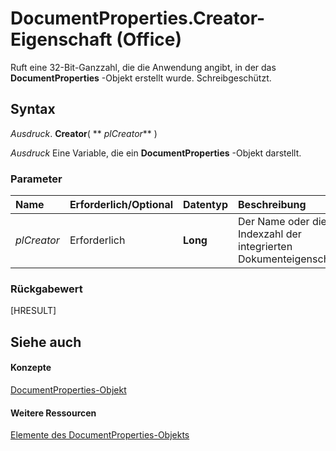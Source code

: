 
# DocumentProperties.Creator-Eigenschaft (Office)

Ruft eine 32-Bit-Ganzzahl, die die Anwendung angibt, in der das  **DocumentProperties** -Objekt erstellt wurde. Schreibgeschützt.


## Syntax

 _Ausdruck_. **Creator**( ** _plCreator_** )

 _Ausdruck_ Eine Variable, die ein **DocumentProperties** -Objekt darstellt.


### Parameter



|**Name**|**Erforderlich/Optional**|**Datentyp**|**Beschreibung**|
|:-----|:-----|:-----|:-----|
| _plCreator_|Erforderlich|**Long**|Der Name oder die Indexzahl der integrierten Dokumenteigenschaft.|

### Rückgabewert

[HRESULT]


## Siehe auch


#### Konzepte


[DocumentProperties-Objekt](90d42786-7d9a-b604-dbdf-88db41cbe69b.md)
#### Weitere Ressourcen


[Elemente des DocumentProperties-Objekts](http://msdn.microsoft.com/library/bb388713-3029-796e-3328-6193eb14d1bf%28Office.15%29.aspx)